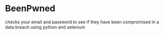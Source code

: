 # BeenPwned
checks your email and password to see if they have been compromised in a data breach using python and selenium
